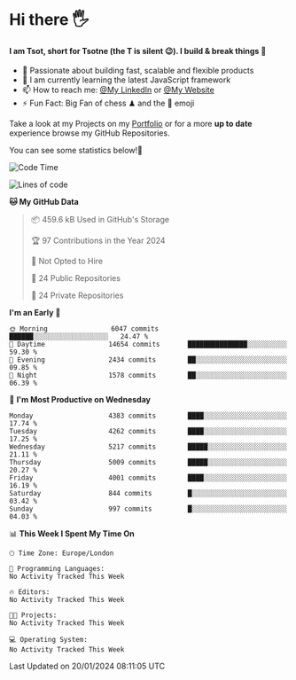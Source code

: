 # Hi there :raised_hand_with_fingers_splayed:
#### I am Tsot, short for Tsotne (the T is silent :wink:). I build & break things :space_invader:
- :telescope: Passionate about building fast, scalable and flexible products
- :seedling: I am currently learning the latest JavaScript framework 
- :mailbox: How to reach me: [@My LinkedIn](https://www.linkedin.com/in/tsotne-gvadzabia/) or [@My Website](https://tsotne.co.uk/contact)
- :zap: Fun Fact: Big Fan of chess ♟ and the 👾 emoji

Take a look at my Projects on my [Portfolio](https://tsotne.co.uk/) or for a more **up to date** experience browse my GitHub Repositories.

You can see some statistics below!:space_invader:
<!--START_SECTION:waka-->
![Code Time](http://img.shields.io/badge/Code%20Time-761%20hrs%202%20mins-blue)

![Lines of code](https://img.shields.io/badge/From%20Hello%20World%20I%27ve%20Written-9.2%20million%20lines%20of%20code-blue)

**🐱 My GitHub Data** 

> 📦 459.6 kB Used in GitHub's Storage 
 > 
> 🏆 97 Contributions in the Year 2024
 > 
> 🚫 Not Opted to Hire
 > 
> 📜 24 Public Repositories 
 > 
> 🔑 24 Private Repositories 
 > 
**I'm an Early 🐤** 

```text
🌞 Morning                6047 commits        ██████░░░░░░░░░░░░░░░░░░░   24.47 % 
🌆 Daytime                14654 commits       ███████████████░░░░░░░░░░   59.30 % 
🌃 Evening                2434 commits        ██░░░░░░░░░░░░░░░░░░░░░░░   09.85 % 
🌙 Night                  1578 commits        ██░░░░░░░░░░░░░░░░░░░░░░░   06.39 % 
```
📅 **I'm Most Productive on Wednesday** 

```text
Monday                   4383 commits        ████░░░░░░░░░░░░░░░░░░░░░   17.74 % 
Tuesday                  4262 commits        ████░░░░░░░░░░░░░░░░░░░░░   17.25 % 
Wednesday                5217 commits        █████░░░░░░░░░░░░░░░░░░░░   21.11 % 
Thursday                 5009 commits        █████░░░░░░░░░░░░░░░░░░░░   20.27 % 
Friday                   4001 commits        ████░░░░░░░░░░░░░░░░░░░░░   16.19 % 
Saturday                 844 commits         █░░░░░░░░░░░░░░░░░░░░░░░░   03.42 % 
Sunday                   997 commits         █░░░░░░░░░░░░░░░░░░░░░░░░   04.03 % 
```


📊 **This Week I Spent My Time On** 

```text
🕑︎ Time Zone: Europe/London

💬 Programming Languages: 
No Activity Tracked This Week

🔥 Editors: 
No Activity Tracked This Week

🐱‍💻 Projects: 
No Activity Tracked This Week

💻 Operating System: 
No Activity Tracked This Week
```


 Last Updated on 20/01/2024 08:11:05 UTC
<!--END_SECTION:waka-->
